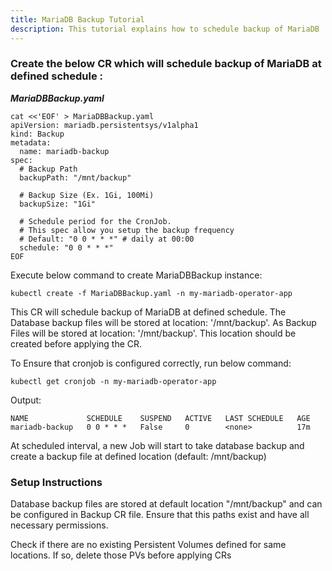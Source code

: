 ```yaml
---
title: MariaDB Backup Tutorial
description: This tutorial explains how to schedule backup of MariaDB
---
```


### Create the below CR which will schedule backup of MariaDB at defined schedule : 

***MariaDBBackup.yaml***

```execute
cat <<'EOF' > MariaDBBackup.yaml
apiVersion: mariadb.persistentsys/v1alpha1
kind: Backup
metadata:
  name: mariadb-backup
spec:
  # Backup Path
  backupPath: "/mnt/backup"

  # Backup Size (Ex. 1Gi, 100Mi)
  backupSize: "1Gi" 

  # Schedule period for the CronJob.
  # This spec allow you setup the backup frequency
  # Default: "0 0 * * *" # daily at 00:00
  schedule: "0 0 * * *"
EOF
```

Execute below command to create MariaDBBackup instance:

```execute
kubectl create -f MariaDBBackup.yaml -n my-mariadb-operator-app
```

This CR will schedule backup of MariaDB at defined schedule. The Database backup files will be stored at location: '/mnt/backup'. 
As Backup Files will be stored at location: '/mnt/backup'. This location should be created before applying the CR. 

To Ensure that cronjob is configured correctly, run below command:

```execute
kubectl get cronjob -n my-mariadb-operator-app
```
Output:
```
NAME             SCHEDULE    SUSPEND   ACTIVE   LAST SCHEDULE   AGE
mariadb-backup   0 0 * * *   False     0        <none>          17m
```

At scheduled interval, a new Job will start to take database backup and create a backup file at defined location (default: /mnt/backup)

### Setup Instructions

Database backup files are stored at default location "/mnt/backup" and can be configured in Backup CR file. Ensure that this paths exist and have all necessary permissions.

Check if there are no existing Persistent Volumes defined for same locations. If so, delete those PVs before applying CRs



